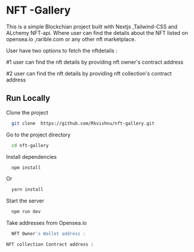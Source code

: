 
#  NFT -Gallery 
This is a simple Blockchian project  built with Nextjs ,Tailwind-CSS and ALchemy NFT-api.
Where user can find the details about the NFT listed on opensea.io ,rarible.com or any other nft marketplace.

User have two options to fetch the nftdetails :

#1
user can find the nft details by providing nft owner's contract address 

#2
user can find the nft details by providing nft collection's contract address

 
## Run Locally

Clone the project

```bash
  git clone  https://github.com/Rkvishnu/nft-gallery.git
```

Go to the project directory

```bash
  cd nft-gallery
```

Install dependencies

```bash
  npm install
```
Or

```bash
  yarn install
```

Start the server

```bash
  npm run dev
```

Take addresses from Opensea.io

```bash
  NFT Owner's Wallet address :
```
```bash
NFT collection Contract address :
```